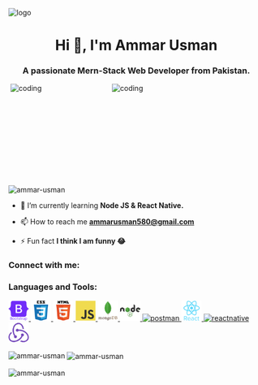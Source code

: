 
![logo](https://github.com/Ammar-Usman/Ammar-Usman/blob/main/Black%20Technology%20LinkedIn%20Banner.gif)


<h1 align="center">Hi 👋, I'm Ammar Usman</h1>
<h3 align="center">A passionate Mern-Stack Web Developer from Pakistan.</h3>

<img align="right" alt="coding" width="300" height="200" src="https://miro.medium.com/v2/resize:fit:1100/format:webp/1*gReLR6hZjwyBxHmfLN1AVw.gif">

<img align="right" alt="coding" width="200" height="200" src="https://media3.giphy.com/media/HscDLzkO8EOTmgkhQP/giphy.gif?cid=ecf05e47upe01jzy6ryznj0kom4uczav120f9snctbkx4chp&ep=v1_gifs_search&rid=giphy.gif&ct=g">



<p align="left"> <img src="https://komarev.com/ghpvc/?username=ammar-usman&label=Profile%20views&color=0e75b6&style=flat" alt="ammar-usman" /> </p>

- 🌱 I’m currently learning **Node JS & React Native.**

- 📫 How to reach me **ammarusman580@gmail.com**

- ⚡ Fun fact **I think I am funny 😂**

<h3 align="left">Connect with me:</h3>
<p align="left"></p>

<h3 align="left">Languages and Tools:</h3>
<p align="left"> <a href="https://getbootstrap.com" target="_blank" rel="noreferrer"> <img src="https://raw.githubusercontent.com/devicons/devicon/master/icons/bootstrap/bootstrap-plain-wordmark.svg" alt="bootstrap" width="40" height="40"/> </a> <a href="https://www.w3schools.com/css/" target="_blank" rel="noreferrer"> <img src="https://raw.githubusercontent.com/devicons/devicon/master/icons/css3/css3-original-wordmark.svg" alt="css3" width="40" height="40"/> </a> <a href="https://www.w3.org/html/" target="_blank" rel="noreferrer"> <img src="https://raw.githubusercontent.com/devicons/devicon/master/icons/html5/html5-original-wordmark.svg" alt="html5" width="40" height="40"/> </a> <a href="https://developer.mozilla.org/en-US/docs/Web/JavaScript" target="_blank" rel="noreferrer"> <img src="https://raw.githubusercontent.com/devicons/devicon/master/icons/javascript/javascript-original.svg" alt="javascript" width="40" height="40"/> </a> <a href="https://www.mongodb.com/" target="_blank" rel="noreferrer"> <img src="https://raw.githubusercontent.com/devicons/devicon/master/icons/mongodb/mongodb-original-wordmark.svg" alt="mongodb" width="40" height="40"/> </a> <a href="https://nodejs.org" target="_blank" rel="noreferrer"> <img src="https://raw.githubusercontent.com/devicons/devicon/master/icons/nodejs/nodejs-original-wordmark.svg" alt="nodejs" width="40" height="40"/> </a> <a href="https://postman.com" target="_blank" rel="noreferrer"> <img src="https://www.vectorlogo.zone/logos/getpostman/getpostman-icon.svg" alt="postman" width="40" height="40"/> </a> <a href="https://reactjs.org/" target="_blank" rel="noreferrer"> <img src="https://raw.githubusercontent.com/devicons/devicon/master/icons/react/react-original-wordmark.svg" alt="react" width="40" height="40"/> </a> <a href="https://reactnative.dev/" target="_blank" rel="noreferrer"> <img src="https://reactnative.dev/img/header_logo.svg" alt="reactnative" width="40" height="40"/> </a> <a href="https://redux.js.org" target="_blank" rel="noreferrer"> <img src="https://raw.githubusercontent.com/devicons/devicon/master/icons/redux/redux-original.svg" alt="redux" width="40" height="40"/> </a> </p>

<p><img align="left" src="https://github-readme-stats.vercel.app/api/top-langs?username=ammar-usman&show_icons=true&locale=en&layout=compact" alt="ammar-usman" /></p>

<p>&nbsp;<img align="center" src="https://github-readme-stats.vercel.app/api?username=ammar-usman&show_icons=true&locale=en" alt="ammar-usman" /></p>

<p><img align="center" src="https://github-readme-streak-stats.herokuapp.com/?user=ammar-usman&" alt="ammar-usman" /></p>


<!--
**Ammar-Usman/Ammar-Usman** is a ✨ _special_ ✨ repository because its `README.md` (this file) appears on your GitHub profile.

Here are some ideas to get you started:

- 🔭 I’m currently working on ...
- 🌱 I’m currently learning ...
- 👯 I’m looking to collaborate on ...
- 🤔 I’m looking for help with ...
- 💬 Ask me about ...
- 📫 How to reach me: ...
- 😄 Pronouns: ...
- ⚡ Fun fact: ...
-->



